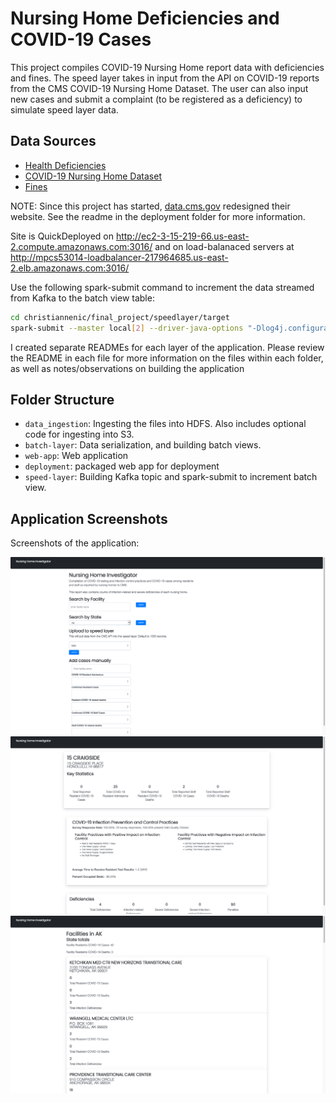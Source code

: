 # Nursing Home Deficiencies and COVID-19 Cases

This project compiles COVID-19 Nursing Home report data with deficiencies and fines. The speed layer takes in input from the API on COVID-19 reports from the CMS COVID-19 Nursing Home Dataset. The user can also input new cases and submit a complaint (to be registered as a deficiency) to simulate speed layer data.

## Data Sources

* [Health Deficiencies](https://data.medicare.gov/Nursing-Home-Compare/Health-Deficiencies/r5ix-sfxw)
* [COVID-19 Nursing Home Dataset](https://data.cms.gov/Special-Programs-Initiatives-COVID-19-Nursing-Home/COVID-19-Nursing-Home-Dataset/s2uc-8wxp)
* [Fines](https://data.medicare.gov/Nursing-Home-Compare/Penalties/g6vv-u9sr)

NOTE: Since this project has started, [data.cms.gov](https://data.cms.gov) redesigned their website. See the readme in the deployment folder for more information.

Site is QuickDeployed on http://ec2-3-15-219-66.us-east-2.compute.amazonaws.com:3016/ and on load-balanaced servers at http://mpcs53014-loadbalancer-217964685.us-east-2.elb.amazonaws.com:3016/

Use the following spark-submit command to increment the data streamed from Kafka to the batch view table:

```bash
cd christiannenic/final_project/speedlayer/target
spark-submit --master local[2] --driver-java-options "-Dlog4j.configuration=file:///home/hadoop/ss.log4j.properties" --class StreamNursing uber-untitled-1.0-SNAPSHOT.jar b-1.mpcs53014-kafka.fwx2ly.c4.kafka.us-east-2.amazonaws.com:9092,b-2.mpcs53014-kafka.fwx2ly.c4.kafka.us-east-2.amazonaws.com:9092
```

I created separate READMEs for each layer of the application. Please review the README in each file for more information on the files within each folder, as well as notes/observations on building the application

## Folder Structure

* `data_ingestion`: Ingesting the files into HDFS. Also includes optional code for ingesting into S3.
* `batch-layer`: Data serialization, and building batch views.
* `web-app`: Web application
* `deployment`: packaged web app for deployment
* `speed-layer`: Building Kafka topic and spark-submit to increment batch view.

## Application Screenshots

Screenshots of the application:

![Main page](img/index.png)
![Facility page](img/facility.png)
![State Listing page](img/state.png)
